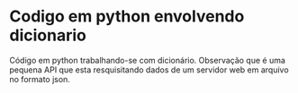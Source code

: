 # Codigo em python envolvendo dicionario
 Código em python trabalhando-se com dicionário. Observação que é uma pequena API que esta resquisitando dados de um servidor web em arquivo no formato json.
